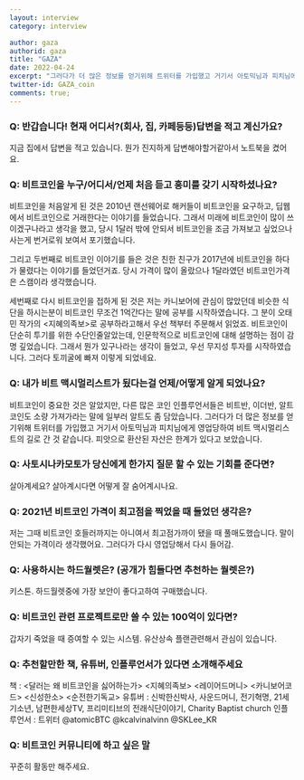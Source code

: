 ```yaml
---
layout: interview
category: interview

author: gaza
authorid: gaza
title: "GAZA"
date: 2022-04-24
excerpt: "그러다가 더 많은 정보를 얻기위해 트위터를 가입했고 거기서 아토믹님과 피치님에게 영업당하여 비트 맥시멀리스트의 길로 간 것 같습니다. 피앗으로 환산된 자산은 한계가 있다고 보았습니다."
twitter-id: GAZA_coin
comments: true;
---
```


### Q: 반갑습니다!  현재 어디서?(회사, 집, 카페등등)답변을 적고 계신가요? 
지금 집에서 답변을 적고 있습니다. 뭔가 진지하게 답변해야할거같아서 노트북을 켰어요.

### Q: 비트코인을 누구/어디서/언제 처음 듣고 흥미를 갖기 시작하셨나요?
비트코인을 처음알게 된 것은 2010년 랜선웨어로 해커들이 비트코인을 요구하고, 딥웹에서 비트코인으로 거래한다는 이야기를 들었습니다. 그래서 미래에 비트코인이 많이 쓰이겠구나라고 생각을 했고, 당시 1달러 밖에 안되서 비트코인을 조금 가져보고 싶었으나 사는게 번거로워 보여서 포기했습니다.

그리고 두번째로 비트코인 이야기를 들은 것은 친한 친구가 2017년에 비트코인을 하다가 물렸다는 이야기를 들었던거죠. 당시 가격이 많이 올랐으나 1달라였던 비트코인가격은 스캠이라 생각했습니다.

세번째로 다시 비트코인을 접하게 된 것은 저는 카니보어에 관심이 많았던데 비슷한 식단을 하시는분이 비트코인 무조건 1억간다는 말에 공부를 시작하였습니다. 그 분이 오태민 작가의 <지혜의족보>로 공부하라고해서 우선 책부터 주문해서 읽었죠. 비트코인이 단순히 투기를 위한 수단인줄알았는데, 인문학적으로 비트코인에 대해 설명하는 점이 감명 깊었습니다. 그래서 뭔가 있구나라는 생각이 들었고, 우선 무지성 투자를 시작하였습니다. 그러다 토끼굴에 빠져 이렇게 되었네요.

### Q: 내가 비트 맥시멀리스트가 됬다는걸 언제/어떻게 알게 되었나요?
비트코인이 중요한 것은 알았지만, 다른 많은 코인 인플루언서들은 비트반, 이더반, 알트코인도 소량 가져가라는 말에 일부러 알트도 좀 담았습니다. 그러다가 더 많은 정보를 얻기위해 트위터를 가입했고 거기서 아토믹님과 피치님에게 영업당하여 비트 맥시멀리스트의 길로 간 것 같습니다. 피앗으로 환산된 자산은 한계가 있다고 보았습니다.


### Q: 사토시나카모토가 당신에게 한가지 질문 할 수 있는 기회를 준다면?
살아계세요? 살아계시다면 어떻게 잘 숨어계시나요.



### Q: 2021년 비트코인 가격이 최고점을 찍었을 때 들었던 생각은?
저는 그때 비트코인 호들러까지는 아니여서 최고점가까이 됐을 때 풀매도했습니다. 말이 안되는 가격이라 생각했어요. 그러다가 다시 영업당해서 다시 들어감.


### Q: 사용하시는 하드월렛은?  (공개가 힘들다면 추천하는 월렛은?)
키스톤. 하드월렛중에 가장 보안이 좋다고하여 구매했습니다.

### Q: 비트코인 관련 프로젝트로만 쓸 수 있는 100억이 있다면?
갑자기 죽었을 때 증여할 수 있는 시스템. 유산상속 플랜관련해서 관심이 있습니다.


### Q: 추천할만한 책, 유튜버, 인플루언서가 있다면 소개해주세요
책 : <달러는 왜 비트코인을 싫어하는가> <지혜의족보> <레이어드머니> <카니보어코드> <신성한소> <순전한기독교>
유튜버 : 신박한신박사, 사운드머니, 전기혁명, 21세기소년, 남편한세상TV, 프리미티브의 전래식단이야기, Charity Baptist church
인플루언서 : 트위터 @atomicBTC @kcalvinalvinn @SKLee_KR


### Q: 비트코인 커뮤니티에 하고 싶은 말
꾸준히 활동만 해주세요. 
